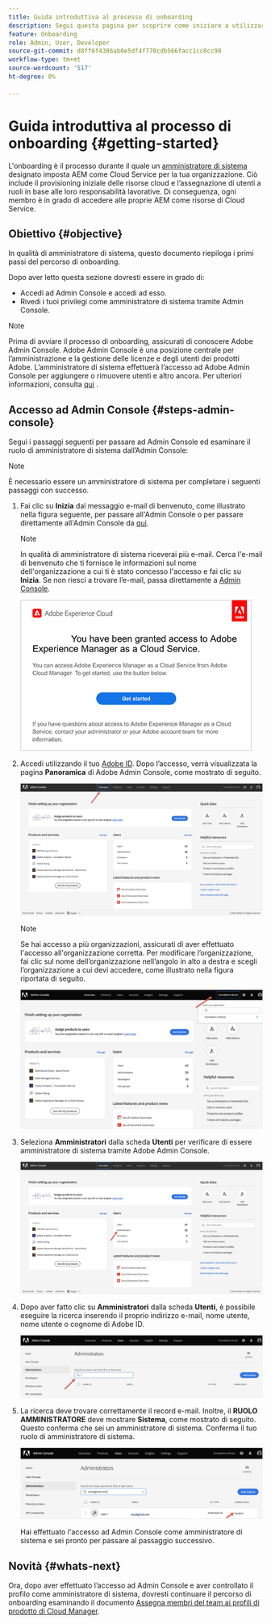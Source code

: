 ```yaml
---
title: Guida introduttiva al processo di onboarding
description: Segui questa pagina per scoprire come iniziare a utilizzare il percorso di onboarding
feature: Onboarding
role: Admin, User, Developer
source-git-commit: d8ff6f4386ab0e5df4f770cdb566facc1cc0cc98
workflow-type: tm+mt
source-wordcount: '517'
ht-degree: 0%

---
```


# Guida introduttiva al processo di onboarding {#getting-started}

L&#39;onboarding è il processo durante il quale un [amministratore di sistema ](https://experienceleague.adobe.com/docs/experience-manager-cloud-service/onboarding/onboarding-concepts/system-administrator.html?lang=en) designato imposta AEM come Cloud Service per la tua organizzazione. Ciò include il provisioning iniziale delle risorse cloud e l’assegnazione di utenti a ruoli in base alle loro responsabilità lavorative. Di conseguenza, ogni membro è in grado di accedere alle proprie AEM come risorse di Cloud Service.

## Obiettivo {#objective}

In qualità di amministratore di sistema, questo documento riepiloga i primi passi del percorso di onboarding.

Dopo aver letto questa sezione dovresti essere in grado di:

* Accedi ad Admin Console e accedi ad esso.
* Rivedi i tuoi privilegi come amministratore di sistema tramite Admin Console.

>[!NOTE]
>Prima di avviare il processo di onboarding, assicurati di conoscere Adobe Admin Console. Adobe Admin Console è una posizione centrale per l’amministrazione e la gestione delle licenze e degli utenti dei prodotti Adobe. L’amministratore di sistema effettuerà l’accesso ad Adobe Admin Console per aggiungere o rimuovere utenti e altro ancora. Per ulteriori informazioni, consulta [qui](https://experienceleague.adobe.com/docs/experience-manager-cloud-service/onboarding/onboarding-concepts/admin-console.html?lang=en) .


## Accesso ad Admin Console {#steps-admin-console}

Segui i passaggi seguenti per passare ad Admin Console ed esaminare il ruolo di amministratore di sistema dall’Admin Console:

>[!NOTE]
>È necessario essere un amministratore di sistema per completare i seguenti passaggi con successo.

1. Fai clic su **Inizia** dal messaggio e-mail di benvenuto, come illustrato nella figura seguente, per passare all&#39;Admin Console o per passare direttamente all&#39;Admin Console da [qui](https://adminconsole.adobe.com).

   >[!NOTE]
   >In qualità di amministratore di sistema riceverai più e-mail. Cerca l&#39;e-mail di benvenuto che ti fornisce le informazioni sul nome dell&#39;organizzazione a cui ti è stato concesso l&#39;accesso e fai clic su **Inizia**. Se non riesci a trovare l’e-mail, passa direttamente a [Admin Console](https://adminconsole.adobe.com/).

   ![](/help/journey-onboarding/assets/get-started-email.png)

1. Accedi utilizzando il tuo [Adobe ID](https://experienceleague.adobe.com/docs/experience-manager-cloud-service/onboarding/onboarding-concepts/adobe-id.html?lang=en). Dopo l’accesso, verrà visualizzata la pagina **Panoramica** di Adobe Admin Console, come mostrato di seguito.

   ![](/help/journey-onboarding/assets/get-started1.png)

   >[!NOTE]
   >Se hai accesso a più organizzazioni, assicurati di aver effettuato l&#39;accesso all&#39;organizzazione corretta. Per modificare l’organizzazione, fai clic sul nome dell’organizzazione nell’angolo in alto a destra e scegli l’organizzazione a cui devi accedere, come illustrato nella figura riportata di seguito.

   ![](/help/journey-onboarding/assets/admin-console-orgswitch.png)

1. Seleziona **Amministratori** dalla scheda **Utenti** per verificare di essere amministratore di sistema tramite Adobe Admin Console.

   ![](/help/journey-onboarding/assets/get-started2.png)

1. Dopo aver fatto clic su **Amministratori** dalla scheda **Utenti**, è possibile eseguire la ricerca inserendo il proprio indirizzo e-mail, nome utente, nome utente o cognome di Adobe ID.

   ![](/help/journey-onboarding/assets/get-started3.png)

1. La ricerca deve trovare correttamente il record e-mail. Inoltre, il **RUOLO AMMINISTRATORE** deve mostrare **Sistema**, come mostrato di seguito. Questo conferma che sei un amministratore di sistema. Conferma il tuo ruolo di amministratore di sistema.

   ![](/help/journey-onboarding/assets/get-started4.png)

   Hai effettuato l&#39;accesso ad Admin Console come amministratore di sistema e sei pronto per passare al passaggio successivo.

## Novità {#whats-next}

Ora, dopo aver effettuato l’accesso ad Admin Console e aver controllato il profilo come amministratore di sistema, dovresti continuare il percorso di onboarding esaminando il documento [Assegna membri del team ai profili di prodotto di Cloud Manager](/help/journey-onboarding/sysadmin/assign-team-members-aem-cloud-service.md).

